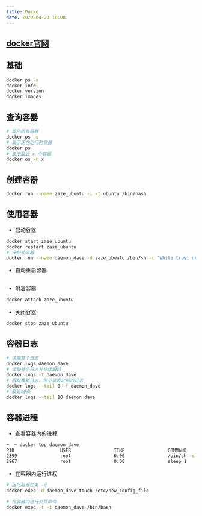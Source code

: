 ```yaml
---
title: Docke
date: 2020-04-23 10:08
---
```


## [docker官网](https://hub.docker.com/)

## 基础 
```bash
docker ps -a
docker info 
docker version
docker images
```

## 查询容器
```bash
# 显示所有容器
docker ps -a
# 显示正在运行的容器
docker ps
# 显示最近 x 个容器
docker os -n x
```

## 创建容器
```bash
docker run --name zaze_ubuntu -i -t ubuntu /bin/bash
```

## 使用容器
- 启动容器

```bash
docker start zaze_ubuntu
docker restart zaze_ubuntu
# 守护式容器
docker run --name daemon_dave -d zaze_ubuntu /bin/sh -c "while true; do echo hello world; sleep 1;  done"
```
- 自动重启容器
```

```

- 附着容器
```bash
docker attach zaze_ubuntu
```

- 关闭容器
```bash
docker stop zaze_ubuntu
```

## 容器日志
```bash
# 读取整个日志
docker logs daemon_dave
# 读取整个日志并持续跟踪
docker logs -f daemon_dave
# 跟踪最新日志，但不读取之前的日志
docker logs --tail 0 -f daemon_dave
# 最近10条
docker logs --tail 10 daemon_dave
```

## 容器进程
- 查看容器内的进程
```bash
➜  ~ docker top daemon_dave
PID                 USER                TIME                COMMAND
2399                root                0:00                /bin/sh -c while true; do echo hello world; sleep 1; done
2967                root                0:00                sleep 1
```

- 在容器内运行进程
```bash
# 运行后台任务 -d
docker exec -d daemon_dave touch /etc/new_config_file

# 在容器内进行交互命令
docker exec -t -i daemon_dave /bin/bash
```




